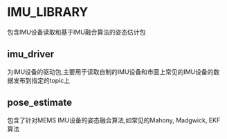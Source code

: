 # IMU_LIBRARY
包含IMU设备读取和基于IMU融合算法的姿态估计包

## imu_driver
为IMU设备的驱动包,主要用于读取自制的IMU设备和市面上常见的IMU设备的数据发布到指定的topic上

## pose_estimate
包含了针对MEMS IMU设备的姿态融合算法,如常见的Mahony, Madgwick, EKF 算法
